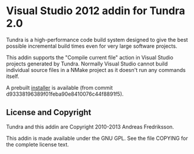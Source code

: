 
Visual Studio 2012 addin for Tundra 2.0
=============================================================================

Tundra is a high-performance code build system designed to give the best
possible incremental build times even for very large software projects.

This addin supports the "Compile current file" action in Visual Studio projects
generated by Tundra. Normally Visual Studio cannot build individual source
files in a NMake project as it doesn't run any commands itself.

A prebuilt [installer](http://s3-us-west-2.amazonaws.com/tundra2-vsaddin/TundraVS2012.msi)
is available (from commit d93338196389f01feba90e8410076c44f8891f5).

License and Copyright
-----------------------------------------------------------------------------

Tundra and this addin are Copyright 2010-2013 Andreas Fredriksson.

This addin is made available under the GNU GPL. See the file COPYING for the
complete license text.

